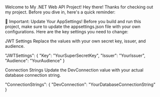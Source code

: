 Welcome to My .NET Web API Project!
Hey there! Thanks for checking out my project. Before you dive in, here's a quick reminder:

🚨 Important: Update Your AppSettings!
Before you build and run this project, make sure to update the appsettings.json file with your own configurations. Here are the key settings you need to change:

JWT Settings
Replace the values with your own secret key, issuer, and audience.

"JWTSettings": {
    "Key": "YourSuperSecretKey",
    "Issuer": "YourIssuer",
    "Audience": "YourAudience"
}

Connection Strings
Update the DevConnection value with your actual database connection string.

"ConnectionStrings": {
    "DevConnection": "YourDatabaseConnectionString"
}